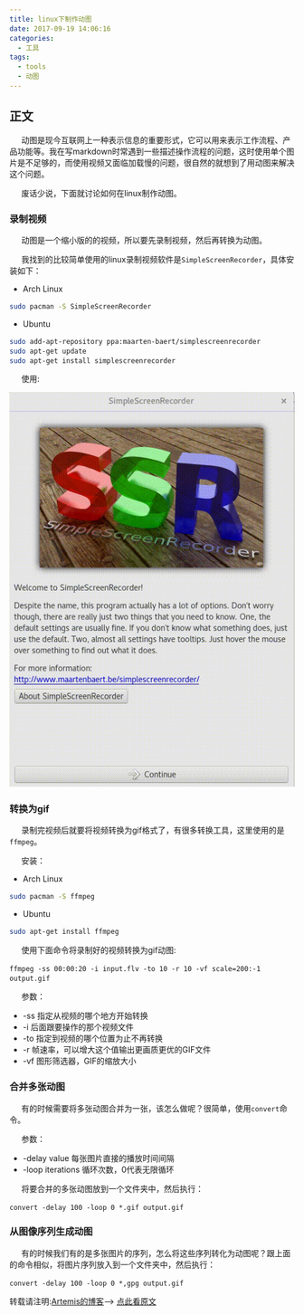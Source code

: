 ```yaml
---
title: linux下制作动图
date: 2017-09-19 14:06:16
categories:
  - 工具
tags:
  - tools
  - 动图
---
```


## 正文

&ensp;&ensp;&ensp;动图是现今互联网上一种表示信息的重要形式，它可以用来表示工作流程、产品功能等。我在写markdown时常遇到一些描述操作流程的问题，这时使用单个图片是不足够的，而使用视频又面临加载慢的问题，很自然的就想到了用动图来解决这个问题。

<!--more-->

&ensp;&ensp;&ensp;废话少说，下面就讨论如何在linux制作动图。

### 录制视频

&ensp;&ensp;&ensp;动图是一个缩小版的的视频，所以要先录制视频，然后再转换为动图。

&ensp;&ensp;&ensp;我找到的比较简单使用的linux录制视频软件是`SimpleScreenRecorder`，具体安装如下：

* Arch Linux
```sh
sudo pacman -S SimpleScreenRecorder
```
* Ubuntu
```sh
sudo add-apt-repository ppa:maarten-baert/simplescreenrecorder
sudo apt-get update
sudo apt-get install simplescreenrecorder
```
&ensp;&ensp;&ensp;使用:

![simplescreenrecorder](https://github.com/BlasphemyAngels/MarkDownPhotos/blob/master/simplescreenrecord.gif?raw=true)

### 转换为gif

&ensp;&ensp;&ensp;录制完视频后就要将视频转换为gif格式了，有很多转换工具，这里使用的是`ffmpeg`。

&ensp;&ensp;&ensp;安装：

* Arch Linux
```sh
sudo pacman -S ffmpeg
```
* Ubuntu
```sh
sudo apt-get install ffmpeg
```

&ensp;&ensp;&ensp;使用下面命令将录制好的视频转换为gif动图:

`ffmpeg -ss 00:00:20 -i input.flv -to 10 -r 10 -vf scale=200:-1 output.gif`

&ensp;&ensp;&ensp;参数：

* -ss 指定从视频的哪个地方开始转换
* -i 后面跟要操作的那个视频文件
* -to 指定到视频的哪个位置为止不再转换
* -r 帧速率，可以增大这个值输出更画质更优的GIF文件
* -vf 图形筛选器，GIF的缩放大小

### 合并多张动图

&ensp;&ensp;&ensp;有的时候需要将多张动图合并为一张，该怎么做呢？很简单，使用`convert`命令。

&ensp;&ensp;&ensp;参数：

* -delay value         每张图片直接的播放时间间隔
* -loop iterations     循环次数，0代表无限循环

&ensp;&ensp;&ensp;将要合并的多张动图放到一个文件夹中，然后执行：

`convert -delay 100 -loop 0 *.gif output.gif`

### 从图像序列生成动图

&ensp;&ensp;&ensp;有的时候我们有的是多张图片的序列，怎么将这些序列转化为动图呢？跟上面的命令相似，将图片序列放入到一个文件夹中，然后执行：

`convert -delay 100 -loop 0 *,gpg output.gif`

转载请注明:[Artemis的博客](https://BlasphemyAngels.github.io)--> [点此看原文](https://blasphemyangels.github.io/2017/09/19/2017-09-19-ffmpeggif/)
